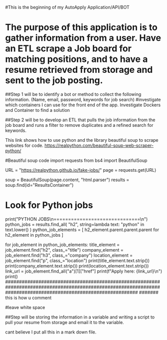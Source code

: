 #This is the beginning of my AutoApply Application/API/BOT


# The purpose of this application is to gather information from a user. Have an ETL scrape a Job board for matching positions, and to have a resume retrieved from storage and sent to the job posting.

##Step 1 will be to identify a bot or method to collect the following information. (Name, email, password, keywords for job search)
#investigate which containers I can use for the front end of the app. Investigate Dockers and Container to find a solution


##Step 2 will be to develop an ETL that pulls the job information from the job board and runs a filter to remove duplicates and a refined search for keywords.

This link shows how to use python and the library beautiful soup to scrape websites for code.
https://realpython.com/beautiful-soup-web-scraper-python/

#Beautiful soup code
import requests
from bs4 import BeautifulSoup


URL = "https://realpython.github.io/fake-jobs/"
page = requests.get(URL)

soup = BeautifulSoup(page.content, "html.parser")
results = soup.find(id="ResultsContainer")

# Look for Python jobs
print("PYTHON JOBS\n==============================\n")
python_jobs = results.find_all(
    "h2", string=lambda text: "python" in text.lower()
)
python_job_elements = [
    h2_element.parent.parent.parent for h2_element in python_jobs
]

for job_element in python_job_elements:
    title_element = job_element.find("h2", class_="title")
    company_element = job_element.find("h3", class_="company")
    location_element = job_element.find("p", class_="location")
    print(title_element.text.strip())
    print(company_element.text.strip())
    print(location_element.text.strip())
    link_url = job_element.find_all("a")[1]["href"]
    print(f"Apply here: {link_url}\n")
    print()
################################################################################################################################################################
####### this is how u comment

#leave white space

##Step will be storing the information in a variable and writing a script to pull your resume from storage and email it to the variable.

cant believe I put all this in a mark down file.
